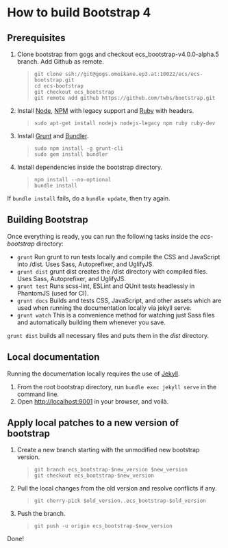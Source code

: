 # How to build Bootstrap 4

## Prerequisites

1. Clone bootstrap from gogs and checkout ecs_bootstrap-v4.0.0-alpha.5 branch. Add Github as remote.
    >`git clone ssh://git@gogs.omoikane.ep3.at:10022/ecs/ecs-bootstrap.git`  
    >`cd ecs-bootstrap`  
    >`git checkout ecs_bootstrap`  
    >`git remote add github https://github.com/twbs/bootstrap.git`

2. Install [Node](https://nodejs.org/download), [NPM](https://www.npmjs.com/) with legacy support and [Ruby](https://www.ruby-lang.org) with headers.
    >`sudo apt-get install nodejs nodejs-legacy npm ruby ruby-dev`

3. Install [Grunt](http://gruntjs.com/) and [Bundler](http://bundler.io/).
    >`sudo npm install -g grunt-cli`  
    >`sudo gem install bundler`

4. Install dependencies inside the bootstrap directory.
    >`npm install --no-optional`  
    >`bundle install`
    
If `bundle install` fails, do a `bundle update`, then try again.
    
## Building Bootstrap

Once everything is ready, you can run the following tasks inside the _ecs-bootstrap_ directory:

* `grunt`         Run grunt to run tests locally and compile the CSS and JavaScript into /dist. Uses Sass, Autoprefixer, and UglifyJS.  
* `grunt dist`    grunt dist creates the /dist directory with compiled files. Uses Sass, Autoprefixer, and UglifyJS.  
* `grunt test`    Runs scss-lint, ESLint and QUnit tests headlessly in PhantomJS (used for CI).  
* `grunt docs`    Builds and tests CSS, JavaScript, and other assets which are used when running the documentation locally via jekyll serve.  
* `grunt watch`   This is a convenience method for watching just Sass files and automatically building them whenever you save.  

`grunt dist` builds all necessary files and puts them in the _dist_ directory.

## Local documentation

Running the documentation locally requires the use of [Jekyll](https://jekyllrb.com/).

1. From the root bootstrap directory, run `bundle exec jekyll serve` in the command line.
2. Open [http://localhost:9001](http://localhost:9001) in your browser, and voilà.


## Apply local patches to a new version of bootstrap

1. Create a new branch starting with the unmodified new bootstrap version.
    >`git branch ecs_bootstrap-$new_version $new_version`  
    >`git checkout ecs_bootstrap-$new_version`

2. Pull the local changes from the old version and resolve conflicts if any.
    >`git cherry-pick $old_version..ecs_bootstrap-$old_version`

3. Push the branch.
    >`git push -u origin ecs_bootstrap-$new_version`

Done!
